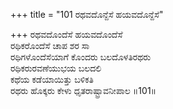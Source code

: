 +++
title = "101 ರಥವದೊನ್ದೆಸೆ ಹಯವದೊನ್ದೆಸೆ"

+++
ರಥವದೊಂದೆಸೆ ಹಯವದೊಂದೆಸೆ  
ರಥಿಕರೊಂದೆಸೆ ಚಾಪ ಶರ ಸಾ  
ರಥಿಗಳೊಂದೆಸೆಯಾಗೆ ಕೊಂದರು ಬಲದೊಳತಿರಥರು  
ರಥಿಕರುರವಣೆಯುಭಯ ಬಲದಲಿ  
ಕಥೆಯ ಕಡೆಯಾಯಿತ್ತು ಬಳಿಕತಿ  
ರಥರು ಹೊಕ್ಕರು ಕೇಳು ಧೃತರಾಷ್ಟ್ರಾವನೀಪಾಲ     ॥101॥